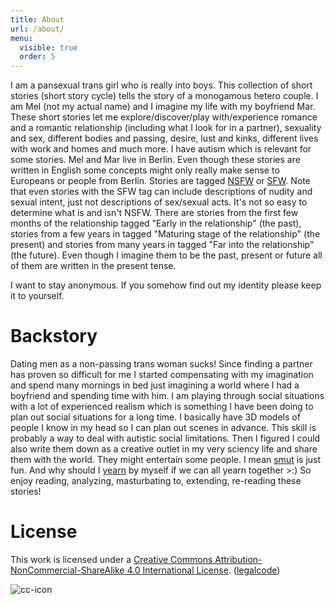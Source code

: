 ```yaml
---
title: About
url: /about/
menu:
  visible: true
  order: 5
---
```

I am a pansexual trans girl who is really into boys. This collection of short stories (short story cycle) tells the story of a monogamous hetero couple. I am Mel (not my actual name) and I imagine my life with my boyfriend Mar. These short stories let me explore/discover/play with/experience romance and a romantic relationship (including what I look for in a partner), sexuality and sex, different bodies and passing, desire, lust and kinks, different lives with work and homes and much more. I have autism which is relevant for some stories. Mel and Mar live in Berlin. Even though these stories are written in English some concepts might only really make sense to Europeans or people from Berlin. Stories are tagged [NSFW](https://www.urbandictionary.com/define.php?term=NSFW) or [SFW](https://www.urbandictionary.com/define.php?term=SFW). Note that even stories with the SFW tag can include descriptions of nudity and sexual intent, just not descriptions of sex/sexual acts. It's not so easy to determine what is and isn't NSFW. There are stories from the first few months of the relationship tagged "Early in the relationship" (the past), stories from a few years in tagged "Maturing stage of the relationship" (the present) and stories from many years in tagged "Far into the relationship" (the future). Even though I imagine them to be the past, present or future all of them are written in the present tense.

I want to stay anonymous. If you somehow find out my identity please keep it to yourself.

# Backstory

Dating men as a non-passing trans woman sucks! Since finding a partner has
proven so difficult for me I started compensating with my imagination and spend
many mornings in bed just imagining a world where I had a boyfriend and spending
time with him. I am playing through social situations with a lot of experienced
realism which is something I have been doing to plan out social situations for a
long time. I basically have 3D models of people I know in my head so I can plan
out scenes in advance. This skill is probably a way to deal with autistic social
limitations. Then I figured I could also write them down as a creative outlet in
my very sciency life and share them with the world. They might entertain some
people. I mean [smut](https://www.urbandictionary.com/define.php?term=smut) is
just fun. And why should I [yearn](https://www.urbandictionary.com/define.php?term=yearn) by myself if we can all yearn together >:) So enjoy reading, analyzing, masturbating to, extending, re-reading these stories!

# License

This work is licensed under a
[Creative Commons Attribution-NonCommercial-ShareAlike 4.0 International License](https://creativecommons.org/licenses/by-nc-sa/4.0/).
([legalcode](https://creativecommons.org/licenses/by-nc-sa/4.0/legalcode))

![cc-icon](https://i.creativecommons.org/l/by-nc-sa/4.0/88x31.png)
